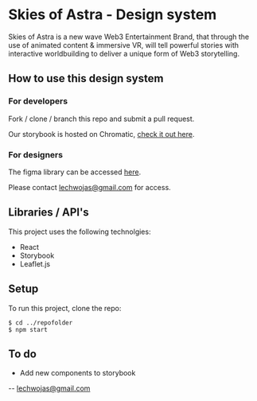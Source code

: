 # Skies of Astra - Design system

Skies of Astra is a new wave Web3 Entertainment Brand, that through the use of animated content & immersive VR, will tell powerful stories with interactive worldbuilding to deliver a unique form of Web3 storytelling.

## How to use this design system
### For developers
Fork / clone / branch this repo and submit a pull request.

Our storybook is hosted on Chromatic, [check it out here](https://main--635bcae4b8460796fdffc3dd.chromatic.com/?path=/story/styleguide--page).

### For designers
The figma library can be accessed [here](https://www.figma.com/file/zYKUfjSn9QEm2LSdUmoQAl/SOA-Design-system?node-id=0%3A1&t=KQD2pEtfSnU4ISnw-1).

Please contact lechwojas@gmail.com for access.

## Libraries / API's
This project uses the following technolgies:
* React
* Storybook
* Leaflet.js

## Setup
To run this project, clone the repo:

```
$ cd ../repofolder
$ npm start
```

## To do
* Add new components to storybook


--
lechwojas@gmail.com


